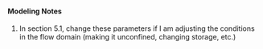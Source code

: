 #### Modeling Notes

1. In section 5.1, change these parameters if I am adjusting the conditions in the flow domain (making it unconfined, changing storage, etc.)